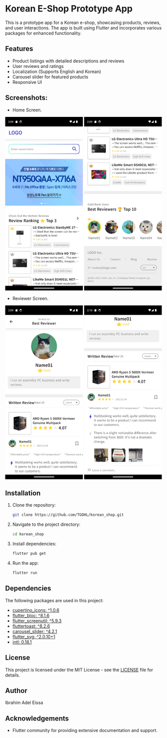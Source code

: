 # Korean E-Shop Prototype App

This is a prototype app for a Korean e-shop, showcasing products, reviews, and user interactions. The app is built using Flutter and incorporates various packages for enhanced functionality.

## Features

- Product listings with detailed descriptions and reviews
- User reviews and ratings
- Localization (Supports English and Korean)
- Carousel slider for featured products
- Responsive UI

## Screenshots:
- Home Screen.
<p float="left">
  <img src="screenshots/Home_1.png" width="250" />
  <img src="screenshots/Home_2.png" width="250" />
</p>

- Reviewer Screen.
<p float="left">
  <img src="screenshots/Reviewer_1.png" width="250" />
  <img src="screenshots/Reviewer_2.png" width="250" />
</p>

## Installation

1. Clone the repository:
    ```bash
    git clone https://github.com/TGOHL/korean_shop.git
    ```
2. Navigate to the project directory:
    ```bash
    cd korean_shop
    ```
3. Install dependencies:
    ```bash
    flutter pub get
    ```
4. Run the app:
    ```bash
    flutter run
    ```

## Dependencies

The following packages are used in this project:

- [cupertino_icons: ^1.0.6](https://pub.dev/packages/cupertino_icons)
- [flutter_bloc: ^8.1.6](https://pub.dev/packages/flutter_bloc)
- [flutter_screenutil: ^5.9.3](https://pub.dev/packages/flutter_screenutil)
- [fluttertoast: ^8.2.6](https://pub.dev/packages/fluttertoast)
- [carousel_slider: ^4.2.1](https://pub.dev/packages/carousel_slider)
- [flutter_svg: ^2.0.10+1](https://pub.dev/packages/flutter_svg)
- [intl: 0.18.1](https://pub.dev/packages/intl)

## License

This project is licensed under the MIT License - see the [LICENSE](LICENSE) file for details.

## Author

Ibrahim Adel Eissa

## Acknowledgements

- Flutter community for providing extensive documentation and support.
